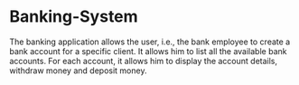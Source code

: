 # Banking-System
The banking application allows the user, i.e., the  bank employee to create a bank account for a specific client. It allows him to list all the available  bank accounts. For each account, it allows him to display the account details, withdraw money and  deposit money.
